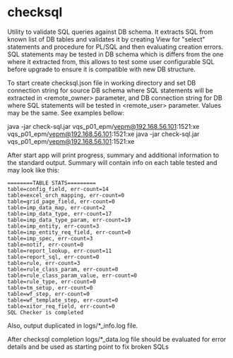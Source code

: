 # checksql
Utility to validate SQL queries against DB schema. 
It extracts SQL from known list of DB tables and validates it by creating View for "select" statements and procedure for PL/SQL and then evaluating creation errors.
SQL statements may be tested in DB schema which is differs from the one where it extracted from, this allows to test some user configurable SQL before upgrade to ensure it is compatible with new DB structure.

To start create checksql.json file in working directory and set DB connection string for source DB schema where SQL statements will be extracted in <remote_owner> parameter,
and DB connection string for DB where SQL statements will be tested in <remote_user> parameter. Values may be the same. See examples bellow:

java -jar check-sql.jar vqs_p01_epm/vepm@192.168.56.101:1521:xe vqs_p01_epm/vepm@192.168.56.101:1521:xe
java -jar check-sql.jar vqs_p01_epm/vepm@192.168.56.101:1521:xe

After start app will print progress, summary and additional information to the standard output. Summary will contain info on each table tested and may look like this:
```
========TABLE STATS========= 
table=config_field, err-count=14 
table=excel_orch_mapping, err-count=0 
table=grid_page_field, err-count=0 
table=imp_data_map, err-count=2 
table=imp_data_type, err-count=17 
table=imp_data_type_param, err-count=19 
table=imp_entity, err-count=3 
table=imp_entity_req_field, err-count=0 
table=imp_spec, err-count=3 
table=notif, err-count=0 
table=report_lookup, err-count=11 
table=report_sql, err-count=0 
table=rule, err-count=3 
table=rule_class_param, err-count=0 
table=rule_class_param_value, err-count=0 
table=rule_type, err-count=0 
table=tm_setup, err-count=0 
table=wf_step, err-count=0 
table=wf_template_step, err-count=0 
table=xitor_req_field, err-count=0 
SQL Checker is completed 
```

Also, output duplicated in logs/*_info.log file. 

After checksql completion logs/*_data.log file should be evaluated for error details and be used as starting point to fix broken SQLs
